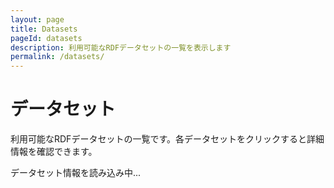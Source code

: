 ```yaml
---
layout: page
title: Datasets
pageId: datasets
description: 利用可能なRDFデータセットの一覧を表示します
permalink: /datasets/
---
```


<div class="p-hero">
  <h1 class="p-hero__title">データセット</h1>
  <p class="p-hero__description">利用可能なRDFデータセットの一覧です。各データセットをクリックすると詳細情報を確認できます。</p>
</div>

<div id="loading" class="p-loading">
  <p>データセット情報を読み込み中...</p>
</div>

<div id="error" class="p-error" style="display: none;">
  <p>データセットの読み込みに失敗しました。</p>
</div>

<div id="dataset-list" class="c-card-grid" style="display: none;">
  <!-- データセット一覧がここに動的に生成されます -->
</div>

<style>
.datasets-grid {
  display: grid;
  grid-template-columns: repeat(auto-fill, minmax(300px, 1fr));
  gap: 1.5rem;
}

.dataset-card-wrapper .dataset-card {
  height: auto;
  padding: 1.5rem;
  border: 1px solid #e0e0e0;
  border-radius: 8px;
  background-color: #fff;
  box-shadow: 0 2px 4px rgba(0,0,0,0.1);
  transition: transform 0.2s, box-shadow 0.2s;
}

.dataset-card-wrapper .dataset-card:hover {
  transform: translateY(-2px);
  box-shadow: 0 4px 12px rgba(0,0,0,0.15);
}

.dataset-card-wrapper .dataset-card .title {
  font-size: 1.25rem;
  font-weight: 600;
  margin-bottom: 0.75rem;
}

.dataset-card-wrapper .dataset-card .title a {
  color: #1976d2;
  text-decoration: none;
}

.dataset-card-wrapper .dataset-card .title a:hover {
  text-decoration: underline;
}

.dataset-card-wrapper .dataset-card .description {
  margin-bottom: 1rem;
  line-height: 1.5;
  color: #666;
}

.dataset-card-wrapper .dataset-card .tags {
  margin-bottom: 1rem;
}

.dataset-card-wrapper .dataset-card .tag {
  display: inline-block;
  background-color: #e3f2fd;
  color: #1976d2;
  padding: 0.25rem 0.5rem;
  border-radius: 4px;
  font-size: 0.875rem;
  margin-right: 0.5rem;
  margin-bottom: 0.25rem;
}
</style>

<script>
document.addEventListener('DOMContentLoaded', function() {
  loadDatasets();
});

function loadDatasets() {
  const loadingEl = document.getElementById('loading');
  const errorEl = document.getElementById('error');
  const listEl = document.getElementById('dataset-list');
  
  // temp-datasets.json ファイルから詳細なデータセット情報を読み込み
  // 将来的にはAPIエンドポイントに変更予定
  const baseUrl = '{{ site.baseurl }}' || '';
  const fetchUrl = `${baseUrl}/assets/data/temp-datasets.json`;
  
  fetch(fetchUrl)
    .then(function(response) {
      if (!response.ok) {
        throw new Error(`Failed to fetch dataset list: ${response.status}`);
      }
      return response.json();
    })
    .then(function(datasets) {
      loadingEl.style.display = 'none';
      
      if (datasets.length === 0) {
        errorEl.innerHTML = '<p>データセットが見つかりませんでした。</p>';
        errorEl.style.display = 'block';
        return;
      }
      
      // メタデータがあるデータセットとないデータセットを分類
      const withMetadata = datasets.filter(d => d.title && d.title.length > 0);
      const withoutMetadata = datasets.filter(d => !d.title || d.title.length === 0);
      
      // データセット統計を表示
      const statsHtml = `
        <div class="u-text-center u-mb-lg">
          <h3>データセット統計</h3>
          <p><strong>総データセット数:</strong> ${datasets.length}</p>
          <p><strong>メタデータあり:</strong> ${withMetadata.length}</p>
          <p><strong>メタデータなし:</strong> ${withoutMetadata.length}</p>
        </div>
      `;
      
      // データセット一覧を生成（DatasetTileクラスを使用）
      const datasetsContainer = document.createElement('div');
      datasetsContainer.className = 'datasets-grid';
      
      datasets.forEach(dataset => {
        const datasetCard = new DatasetCard(dataset, {
          showDescription: true,
          showTags: true,
          showLink: true,
          linkBaseUrl: baseUrl,
          customClasses: ['c-card', dataset.title ? 'c-card--with-metadata' : 'c-card--no-metadata']
        });
        
        // 追加情報（ID、GitHubリンク、詳細ボタン）を含むカードラッパーを作成
        const cardWrapper = document.createElement('div');
        cardWrapper.className = 'dataset-card-wrapper';
        
        const card = datasetCard.getElement();
        
        // メタ情報とボタンを追加
        const metaHtml = `
          <div class="c-card__meta">
            <p><strong>ID:</strong> ${dataset.id}</p>
            <p><strong>設定ファイル:</strong> <a href="https://github.com/dbcls/rdf-config/tree/master/config/${dataset.id}" target="_blank">GitHub</a></p>
          </div>
          <p><a href="${baseUrl}/dataset/?id=${dataset.id}" class="c-btn c-btn--outline-primary">詳細を見る →</a></p>
        `;
        
        card.insertAdjacentHTML('beforeend', metaHtml);
        cardWrapper.appendChild(card);
        datasetsContainer.appendChild(cardWrapper);
      });
      
      listEl.innerHTML = statsHtml;
      listEl.appendChild(datasetsContainer);
      listEl.style.display = 'grid';
    })
    .catch(function(error) {
      console.error('Error loading datasets:', error);
      loadingEl.style.display = 'none';
      errorEl.innerHTML = `
        <p>データセットの読み込みに失敗しました。</p>
        <p>エラー: ${error.message}</p>
      `;
      errorEl.style.display = 'block';
    });
}
</script>
